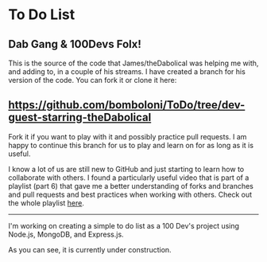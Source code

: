 # To Do List

## Dab Gang & 100Devs Folx!

This is the source of the code that James/theDabolical was helping me with, and adding to, in a couple of his streams. I have created a branch for his version of the code. You can fork it or clone it here:

## https://github.com/bomboloni/ToDo/tree/dev-guest-starring-theDabolical

Fork it if you want to play with it and possibly practice pull requests. I am happy to continue this branch for us to play and learn on for as long as it is useful.

I know a lot of us are still new to GitHub and just starting to learn how to collaborate with others. I found a particularly useful video that is part of a playlist (part 6) that gave me a better understanding of forks and branches and pull requests and best practices when working with others. Check out the whole playlist [here](https://www.youtube.com/playlist?list=PL3Y9MECuxct0RMwdYcqoIjo-7ncRpTNLs).

---

I'm working on creating a simple to do list as a 100 Dev's project using Node.js, MongoDB, and Express.js.

As you can see, it is currently under construction.
